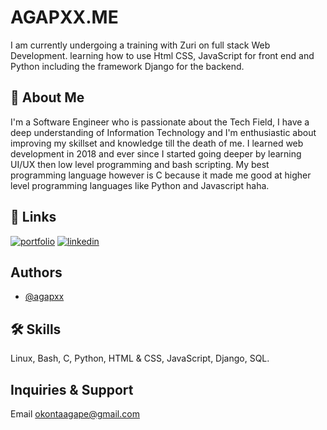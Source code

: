 # AGAPXX.ME

I am currently undergoing a training with Zuri on full stack Web Development. learning how to use Html CSS, JavaScript for front end and Python including the framework Django for the backend.


## 🚀 About Me
I'm a Software Engineer who is passionate about the Tech Field, I have a deep understanding of Information Technology and I'm enthusiastic about improving my skillset and knowledge till the death of me. I learned web development in 2018 and ever since I started going deeper by learning UI/UX then low level programming and bash scripting. My best programming language however is C because it made me good at higher level programming languages like Python and Javascript haha.


## 🔗 Links
[![portfolio](https://img.shields.io/badge/my_portfolio-000?style=for-the-badge&logo=ko-fi&logoColor=white)](https://replit.com/@agapxx/Week-3-Tasks-CSS-fundamentals?v=1)
[![linkedin](https://img.shields.io/badge/linkedin-0A66C2?style=for-the-badge&logo=linkedin&logoColor=white)](https://www.linkedin.com/in/agape-okonta-9587a51ba)


## Authors

- [@agapxx](https://www.github.com/agapxx)


## 🛠 Skills
Linux,
Bash,
C, 
Python,
HTML &amp; CSS, 
JavaScript, 
Django, 
SQL.


## Inquiries & Support

Email okontaagape@gmail.com

